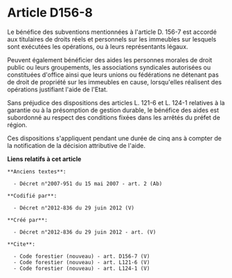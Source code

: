 # Article D156-8

Le bénéfice des subventions mentionnées à l'article D. 156-7 est accordé aux titulaires de droits réels et personnels sur les
immeubles sur lesquels sont exécutées les opérations, ou à leurs représentants légaux. 

Peuvent également bénéficier des aides les personnes morales de droit public ou leurs groupements, les associations
syndicales autorisées ou constituées d'office ainsi que leurs unions ou fédérations ne détenant pas de droit de propriété sur
les immeubles en cause, lorsqu'elles réalisent des opérations justifiant l'aide de l'Etat. 

Sans préjudice des dispositions des articles L. 121-6 et L. 124-1 relatives à la garantie ou à la présomption de gestion
durable, le bénéfice des aides est subordonné au respect des conditions fixées dans les arrêtés du préfet de région. 

Ces dispositions s'appliquent pendant une durée de cinq ans à compter de la notification de la décision attributive de
l'aide.

**Liens relatifs à cet article**

	**Anciens textes**:

	  - Décret n°2007-951 du 15 mai 2007 - art. 2 (Ab)

	**Codifié par**:

	  - Décret n°2012-836 du 29 juin 2012 (V)

	**Créé par**:

	  - Décret n°2012-836 du 29 juin 2012 - art. (V)

	**Cite**:

	  - Code forestier (nouveau) - art. D156-7 (V)
	  - Code forestier (nouveau) - art. L121-6 (V)
	  - Code forestier (nouveau) - art. L124-1 (V)
